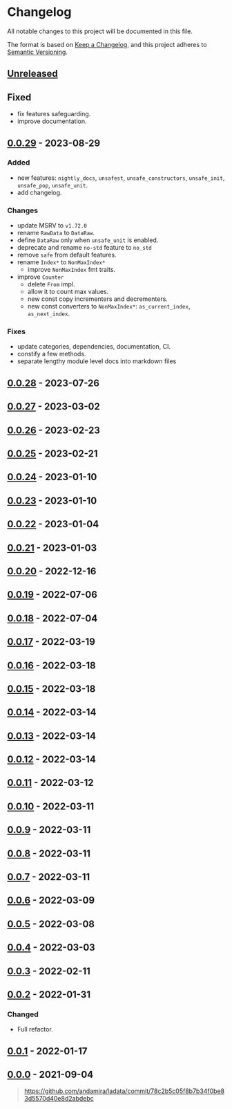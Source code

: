 # Changelog

All notable changes to this project will be documented in this file.

The format is based on [Keep a Changelog], and this project adheres to
[Semantic Versioning].

## [Unreleased]

## Fixed
- fix features safeguarding.
- improve documentation.

## [0.0.29] - 2023-08-29

### Added
- new features: `nightly_docs`, `unsafest`, `unsafe_constructors`, `unsafe_init`, `unsafe_pop`, `unsafe_unit`.
- add changelog.

### Changes
- update MSRV to `v1.72.0`
- rename `RawData` to `DataRaw`.
- define `DataRaw` only when `unsafe_unit` is enabled.
- deprecate and rename `no-std` feature to `no_std`
- remove `safe` from default features.
- rename `Index*` to `NonMaxIndex*`
  - improve `NonMaxIndex` fmt traits.
- improve `Counter`
  - delete `From` impl.
  - allow it to count max values.
  - new const copy incrementers and decrementers.
  - new const converters to `NonMaxIndex*`: `as_current_index`, `as_next_index`.

### Fixes
- update categories, dependencies, documentation, CI.
- constify a few methods.
- separate lengthy module level docs into markdown files

## [0.0.28] - 2023-07-26

## [0.0.27] - 2023-03-02

## [0.0.26] - 2023-02-23

## [0.0.25] - 2023-02-21

## [0.0.24] - 2023-01-10

## [0.0.23] - 2023-01-10

## [0.0.22] - 2023-01-04

## [0.0.21] - 2023-01-03

## [0.0.20] - 2022-12-16

## [0.0.19] - 2022-07-06

## [0.0.18] - 2022-07-04

## [0.0.17] - 2022-03-19

## [0.0.16] - 2022-03-18

## [0.0.15] - 2022-03-18

## [0.0.14] - 2022-03-14

## [0.0.13] - 2022-03-14

## [0.0.12] - 2022-03-14

## [0.0.11] - 2022-03-12

## [0.0.10] - 2022-03-11

## [0.0.9] - 2022-03-11

## [0.0.8] - 2022-03-11

## [0.0.7] - 2022-03-11

## [0.0.6] - 2022-03-09

## [0.0.5] - 2022-03-08

## [0.0.4] - 2022-03-03

## [0.0.3] - 2022-02-11

## [0.0.2] - 2022-01-31

### Changed

- Full refactor.

## [0.0.1] - 2022-01-17

## [0.0.0] - 2021-09-04
> https://github.com/andamira/ladata/commit/78c2b5c05f8b7b34f0be83d5570d40e8d2abdebc

[unreleased]: https://github.com/andamira/ladata/compare/v0.0.29...HEAD
[0.0.29]: https://github.com/andamira/ladata/releases/tag/v0.0.29
[0.0.28]: https://github.com/andamira/ladata/releases/tag/v0.0.28
[0.0.27]: https://github.com/andamira/ladata/releases/tag/v0.0.27
[0.0.26]: https://github.com/andamira/ladata/releases/tag/v0.0.26
[0.0.25]: https://github.com/andamira/ladata/releases/tag/v0.0.25
[0.0.24]: https://github.com/andamira/ladata/releases/tag/v0.0.24
[0.0.23]: https://github.com/andamira/ladata/releases/tag/v0.0.23
[0.0.22]: https://github.com/andamira/ladata/releases/tag/v0.0.22
[0.0.21]: https://github.com/andamira/ladata/releases/tag/v0.0.21
[0.0.20]: https://github.com/andamira/ladata/releases/tag/v0.0.20
[0.0.19]: https://github.com/andamira/ladata/releases/tag/v0.0.19
[0.0.18]: https://github.com/andamira/ladata/releases/tag/v0.0.18
[0.0.17]: https://github.com/andamira/ladata/releases/tag/v0.0.17
[0.0.16]: https://github.com/andamira/ladata/releases/tag/v0.0.16
[0.0.15]: https://github.com/andamira/ladata/releases/tag/v0.0.15
[0.0.14]: https://github.com/andamira/ladata/releases/tag/v0.0.14
[0.0.13]: https://github.com/andamira/ladata/releases/tag/v0.0.13
[0.0.12]: https://github.com/andamira/ladata/releases/tag/v0.0.12
[0.0.11]: https://github.com/andamira/ladata/releases/tag/v0.0.11
[0.0.10]: https://github.com/andamira/ladata/releases/tag/v0.0.10
[0.0.9]: https://github.com/andamira/ladata/releases/tag/v0.0.8
[0.0.8]: https://github.com/andamira/ladata/releases/tag/v0.0.8
[0.0.7]: https://github.com/andamira/ladata/releases/tag/v0.0.7
[0.0.6]: https://github.com/andamira/ladata/releases/tag/v0.0.6
[0.0.5]: https://github.com/andamira/ladata/releases/tag/v0.0.5
[0.0.4]: https://github.com/andamira/ladata/releases/tag/v0.0.4
[0.0.3]: https://github.com/andamira/ladata/releases/tag/v0.0.3
[0.0.2]: https://github.com/andamira/ladata/releases/tag/v0.0.2
[0.0.1]: https://github.com/andamira/ladata/releases/tag/v0.0.1
[0.0.0]: https://github.com/andamira/ladata/releases/tag/v0.0.0

[Keep a Changelog]: https://keepachangelog.com/en/1.0.0/
[Semantic Versioning]: https://semver.org/spec/v2.0.0.html
